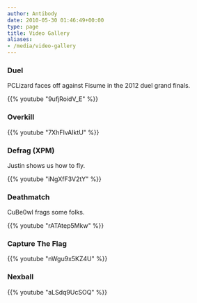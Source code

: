 ```yaml
---
author: Antibody
date: 2010-05-30 01:46:49+00:00
type: page
title: Video Gallery
aliases:
- /media/video-gallery
---
```


### Duel  
PCLizard faces off against Fisume in the 2012 duel grand finals.

{{% youtube "9ufjRoidV_E" %}}

### Overkill  

{{% youtube "7XhFIvAIktU" %}}

### Defrag (XPM)  
Justin shows us how to fly.

{{% youtube "iNgXfF3V2tY" %}}

### Deathmatch  
CuBe0wl frags some folks.

{{% youtube "rATAtep5Mkw" %}}

### Capture The Flag

{{% youtube "nWgu9x5KZ4U" %}}

### Nexball

{{% youtube "aLSdq9UcSOQ" %}}
